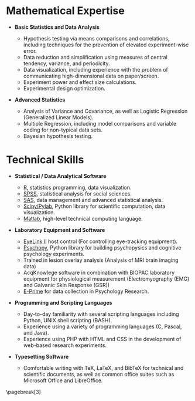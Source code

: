 Mathematical Expertise
======================

* **Basic Statistics and Data Analysis**
    + Hypothesis testing via means comparisons and correlations, including techniques for the prevention of elevated experiment-wise error.
    + Data reduction and simplification using measures of central tendency, variance, and periodicity.
    + Data visualization, including experience with the problem of communicating high-dimensional data on paper/screen.
    + Experiment power and effect size calculations.
    + Experimental design optimization.

* **Advanced Statistics**
    + Analysis of Variance and Covariance, as well as Logistic Regression (Generalized Linear Models).
    + Multiple Regression, including model comparisons and variable coding for non-typical data sets.
    + Bayesian hypothesis testing.

Technical Skills
================

* **Statistical / Data Analytical Software**
    + [R](http://www.r-project.org/), statistics programming, data visualization.
    + [SPSS](http://www.spss.com/), statistical analysis for
	social sciences.
    + [SAS](http://www.sas.com/), data management and advanced
	statistical analysis.
    + [Scipy/Pylab](http://www.scipy.org/), Python library for
	scientific computation, data visualization.
    + [Matlab](https://www.mathworks.com/products/matlab/),
	high-level technical computing language.

* **Laboratory Equipment and Software**
    + [EyeLink II](www.sr-research.com) host control (For controlling eye-tracking equipment).
    + [Psychopy](http://www.psychopy.org/), Python library for building psychopysics and cognitive psychology experiments.
    + Trained in lesion overlay analysis (Analysis of MRI brain imaging data)
    + AcqKnowlege software in combination with BIOPAC laboratory equipment for physiological measurement (Electromyography (EMG) and Galvanic Skin Response (GSR))
    + [E-Prime](http://www.pstnet.com/products/e-prime/) for data collection in Psychology Research.

* **Programming and Scripting Languages**
    + Day-to-day familiarity with several scripting languages
	including Python, UNIX shell scripting (BASH).
    + Experience using a variety of programming languages (C,
	Pascal, and Java).
    + Experience using PHP with HTML and CSS in the development of web-based research experiments.

* **Typesetting Software**
    + Comfortable writing with TeX, LaTeX, and BibTeX for
	technical and scientific documents, as well as common
	office suites such as Microsoft Office and LibreOffice.

\pagebreak[3]
